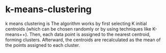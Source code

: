 # k-means-clustering
k means clustering is The algorithm works by first selecting K initial centroids (which can be chosen randomly or by using techniques like K-means++). Then, each data point is assigned to the nearest centroid, forming clusters. Afterward, the centroids are recalculated as the mean of the points assigned to each cluster.
